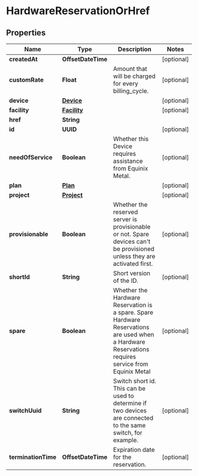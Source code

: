 

# HardwareReservationOrHref


## Properties

| Name | Type | Description | Notes |
|------------ | ------------- | ------------- | -------------|
|**createdAt** | **OffsetDateTime** |  |  [optional] |
|**customRate** | **Float** | Amount that will be charged for every billing_cycle. |  [optional] |
|**device** | [**Device**](Device.md) |  |  [optional] |
|**facility** | [**Facility**](Facility.md) |  |  [optional] |
|**href** | **String** |  |  |
|**id** | **UUID** |  |  [optional] |
|**needOfService** | **Boolean** | Whether this Device requires assistance from Equinix Metal. |  [optional] |
|**plan** | [**Plan**](Plan.md) |  |  [optional] |
|**project** | [**Project**](Project.md) |  |  [optional] |
|**provisionable** | **Boolean** | Whether the reserved server is provisionable or not. Spare devices can&#39;t be provisioned unless they are activated first. |  [optional] |
|**shortId** | **String** | Short version of the ID. |  [optional] |
|**spare** | **Boolean** | Whether the Hardware Reservation is a spare. Spare Hardware Reservations are used when a Hardware Reservations requires service from Equinix Metal |  [optional] |
|**switchUuid** | **String** | Switch short id. This can be used to determine if two devices are connected to the same switch, for example. |  [optional] |
|**terminationTime** | **OffsetDateTime** | Expiration date for the reservation. |  [optional] |



